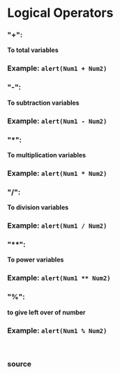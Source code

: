 # Logical Operators

### "+":
 **To total variables**

### Example: `alert(Num1 + Num2)`

### "-": 
 **To subtraction variables**

### Example: `alert(Num1 - Num2)`

### "*": 
 **To multiplication variables**

### Example: `alert(Num1 * Num2)`

### "/": 
 **To division variables**

### Example: `alert(Num1 / Num2)`

### "**":
 **To power variables**

### Example: `alert(Num1 ** Num2)`

### "%": 
 **to give left over of number**

### Example: `alert(Num1 % Num2)`


<br>

### <a href="javascript.info/operators" style="text-decoration: none;"> source </a>
